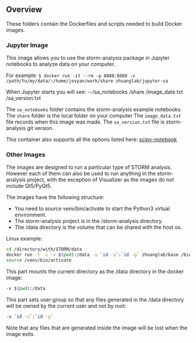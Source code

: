 ## Overview ##
These folders contain the Dockerfiles and scripts needed to build Docker images.

### Jupyter Image ###

This image allows you to use the storm-analysis package in Jupyter notebooks to analyze data on your computer.

For example:
`$ docker run -it --rm -p 8888:8888 -v /path/to/my/data/:/home/jovyan/work/share zhuanglab/jupyter-sa`

When Jupyter starts you will see:
--/sa_notebooks
  /share
  /image_date.txt
  /sa_version.txt

The `sa_notebooks` folder contains the storm-analysis example notebooks.
The `share` folder is the local folder on your computer
The `image_data.txt` file records when this image was made.
The `sa_version.txt` file is storm-analysis git version.

This container also supports all the options listed here:
[scipy-notebook](https://github.com/jupyter/docker-stacks/tree/master/scipy-notebook)


### Other Images ###

The images are designed to run a particular type of STORM analysis. However each of them can also be used to run anything in the storm-analysis project, with the exception of Visualizer as the images do not include Qt5/PyQt5.

The images have the following structure:

* You need to source venv/bin/activate to start the Python3 virtual environment.
* The storm-analysis project is in the /storm-analysis directory.
* The /data directory is the volume that can be shared with the host os.

Linux example:

```sh
cd /directory/with/STORM/data
docker run -t -i -v $(pwd):/data -u `id -u`:`id -g` zhuanglab/base /bin/bash
source /venv/bin/activate
```

This part mounts the current directory as the /data directory in the docker image:

```sh
-v $(pwd):/data
```

This part sets user:group so that any files generated in the /data directory will be owned by the current user and not by root:

```sh
-u `id -u`:`id -g`
```

Note that any files that are generated inside the image will be lost when the image exits.

